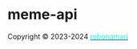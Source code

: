 # meme-api


<p class="wb-stl-custom12" data-dnid="10116">Copyright © 2023-2024 <a data-_="Link" href="https://robonamari.ir" data-popup-processed="true"><span style="color:#00ffea">robonamari</span></a></p>
